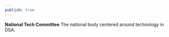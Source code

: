 ```yaml
---
publish: true
---
```

**National Tech Committee**
The national body centered around technology in DSA.